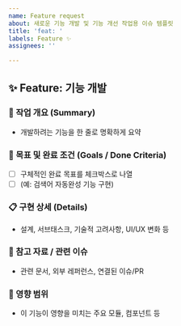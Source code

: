 ```yaml
---
name: Feature request
about: 새로운 기능 개발 및 기능 개선 작업용 이슈 템플릿
title: 'feat: '
labels: Feature ✨
assignees: ''

---
```


## ✨ Feature: 기능 개발

### 📝 작업 개요 (Summary)
- 개발하려는 기능을 한 줄로 명확하게 요약

### 🎯 목표 및 완료 조건 (Goals / Done Criteria)
- [ ] 구체적인 완료 목표를 체크박스로 나열
- [ ] (예: 검색어 자동완성 기능 구현)

### 📋 구현 상세 (Details)
- 설계, 서브태스크, 기술적 고려사항, UI/UX 변화 등

### 🔗 참고 자료 / 관련 이슈
- 관련 문서, 외부 레퍼런스, 연결된 이슈/PR

### 🧩 영향 범위
- 이 기능이 영향을 미치는 주요 모듈, 컴포넌트 등
